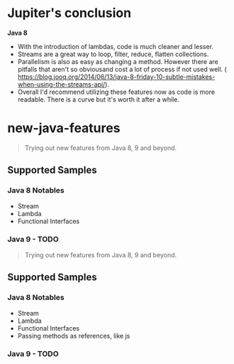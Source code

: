 # Jupiter's conclusion
**Java 8**
- With the introduction of lambdas, code is much cleaner and lesser.
- Streams are a great way to loop, filter, reduce, flatten collections.
- Parallelism is also as easy as changing a method. However there are pitfalls that aren't so obviousand  cost a lot of process if not used well. ( https://blog.jooq.org/2014/06/13/java-8-friday-10-subtle-mistakes-when-using-the-streams-api/).
- Overall I'd recommend utilizing these features now as code is more readable. There is a curve but it's worth it after a while.

# new-java-features
> Trying out new features from Java 8, 9 and beyond.

## Supported Samples

### Java 8 Notables
* Stream
* Lambda
* Functional Interfaces

### Java 9 - TODO

> Trying out new features from Java 8, 9 and beyond.

## Supported Samples

### Java 8 Notables
* Stream
* Lambda
* Functional Interfaces
* Passing methods as references, like js

### Java 9 - TODO

